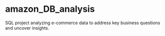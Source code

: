 # amazon_DB_analysis
SQL project analyzing e-commerce data to address key business questions and uncover insights.
